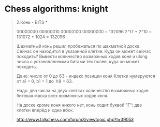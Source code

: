 <h1>Chess algorithms: knight</h1>

<blockquote>
2.Конь - BITS *

00000000 00000010 00000100 00000000 = 132096
2^17 + 2^10 = 131072 + 1024 = 132096

Шахматный конь решил пробежаться по шахматной доске.
Сейчас он находится в указанной клетке.
Куда он может сейчас походить?
Вывести количество возможных ходов коня
и ulong число с установленными битами тех полей, куда он может походить.


Дано: число от 0 до 63 - индекс позиции коня
Клетки нумеруются от а1 = 0, b1 = 1  до  h8 = 63.

Надо: два числа на двух клетках
количество возможных ходов
битовая маска всех возможных ходов коня.

На доске кроме коня никого нет, конь ходит буквой "Г": две клетки вперёд и одна вбок.

http://www.talkchess.com/forum3/viewtopic.php?t=39053
</blockquote>